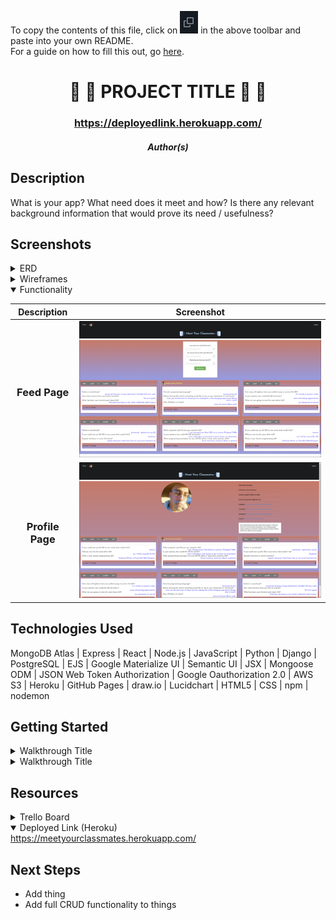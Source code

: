 To copy the contents of this file, click on <img src="./images/raw-copy-button.png"> in the above toolbar and paste into your own README.    
For a guide on how to fill this out, go [here](https://github.com/amarpan/readme-writing-tutorial).

# <h1 align="center">:school_satchel: :school: PROJECT TITLE :school: :school_satchel: </h1>
### <h3 align="center">https://deployedlink.herokuapp.com/</h3>
 <h5 align="center">Author(s)</h5>

## Description
What is your app? What need does it meet and how? Is there any relevant background information that would prove its need / usefulness?

## Screenshots

<details>
 <summary>ERD</summary>
 
 | Description | Screenshot |
 |------------ | ------------|
 | <h3 align="center">ERD</h3> | <img src="https://github.com/amarpan/meet-your-classmates/raw/main/public/Screenshots/ERD.MYC.png" width="600">
 
</details>

<details>
 <summary>Wireframes</summary>
 
 | Description | Screenshot |
 |------------ | ------------|
 | <h3 align="center">Home Page</h3> | <img src="https://github.com/amarpan/meet-your-classmates/raw/main/public/Screenshots/Homepage.Wireframe.MYC.png" width="600">
 | <h3 align="center">Profile Page</h3> | <img src="https://github.com/amarpan/meet-your-classmates/raw/main/public/Screenshots/ProfilePage.Wireframe.MYC.png" width="600">
 
 
</details>

<details open>
 <summary>Functionality</summary>
 
 | Description | Screenshot |
 |------------ | ------------|
 | <h3 align="center">Feed Page</h3> | <img src="https://github.com/amarpan/meet-your-classmates/raw/main/public/Screenshots/FeedPage.png" width="600">
 | <h3 align="center">Profile Page</h3> | <img src="https://github.com/amarpan/meet-your-classmates/raw/main/public/Screenshots/ProfilePage.png" width="600">
 
</details>

## Technologies Used
MongoDB Atlas | Express | React | Node.js | JavaScript | Python | Django | PostgreSQL | EJS | Google Materialize UI | Semantic UI | JSX | Mongoose ODM | JSON Web Token Authorization | Google Oauthorization 2.0 | AWS S3 | Heroku | GitHub Pages | draw.io | Lucidchart | HTML5 | CSS | npm | nodemon  


## Getting Started

<details>
<summary>Walkthrough Title</summary>
 
1. First, the user should do this.

2. Next, the user can now do this.
 
3. Lastly, the user can finally do this.
</details>

<details>
<summary>Walkthrough Title</summary>
 
1. The user can create a thing by doing this.
 
2. The user can delete a thing by doing this.
 
3. The user can edit and update a thing by doing this.

 
</details>
 
## Resources
<details>
<summary>Trello Board</summary>
<a href="https://trello.com/b/x4ViComX/meet-your-classmates-project-4">https://trello.com/b/x4ViComX/meet-your-classmates-project-4</a>
</details>


<details open>
<summary>Deployed Link (Heroku)</summary>
<a href="https://meetyourclassmates.herokuapp.com/">https://meetyourclassmates.herokuapp.com/</a>
</details>

<!-- #### [Pitch-Deck](https://docs.google.com/presentation/d/1h2wwLEPFEW8QYUVp-uX2hn5afxvE5GVZatkmLsMW-J4/edit?usp=sharing)

#### [Heroku Deployment](https://gatracker.herokuapp.com/) -->

## Next Steps
+ Add thing
+ Add full CRUD functionality to things



